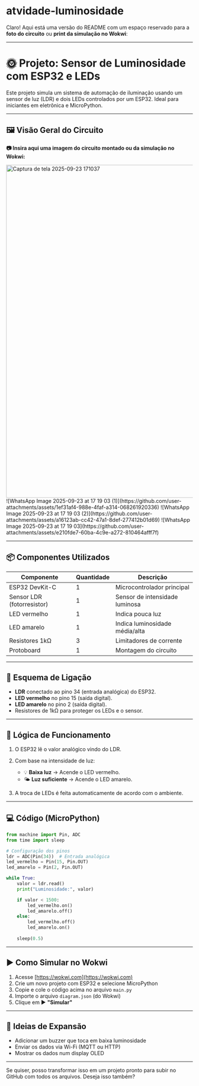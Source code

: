 ﻿# atvidade-luminosidade

Claro! Aqui está uma versão do README com um espaço reservado para a **foto do circuito** ou **print da simulação no Wokwi**:

---

# 🌞 Projeto: Sensor de Luminosidade com ESP32 e LEDs

Este projeto simula um sistema de automação de iluminação usando um sensor de luz (LDR) e dois LEDs controlados por um ESP32. Ideal para iniciantes em eletrônica e MicroPython.

---

## 🖼️ Visão Geral do Circuito

**📷 Insira aqui uma imagem do circuito montado ou da simulação no Wokwi:**

<img width="1917" height="897" alt="Captura de tela 2025-09-23 171037" src="https://github.com/user-attachments/assets/ec2e2fb0-e926-488d-a9be-b42ef16903e6" />
![WhatsApp Image 2025-09-23 at 17 19 03 (1)](https://github.com/user-attachments/assets/1ef31af4-988e-4faf-a314-068261920336)
![WhatsApp Image 2025-09-23 at 17 19 03 (2)](https://github.com/user-attachments/assets/a16123ab-cc42-47a1-8def-277412b01d69)
![WhatsApp Image 2025-09-23 at 17 19 03](https://github.com/user-attachments/assets/e210fde7-60ba-4c9e-a272-810464afff7f)

---

## 📦 Componentes Utilizados

| Componente                 | Quantidade | Descrição                      |
| -------------------------- | ---------- | ------------------------------ |
| ESP32 DevKit-C             | 1          | Microcontrolador principal     |
| Sensor LDR (fotorresistor) | 1          | Sensor de intensidade luminosa |
| LED vermelho               | 1          | Indica pouca luz               |
| LED amarelo                | 1          | Indica luminosidade média/alta |
| Resistores 1kΩ             | 3          | Limitadores de corrente        |
| Protoboard                 | 1          | Montagem do circuito           |

---

## 🔌 Esquema de Ligação

* **LDR** conectado ao pino 34 (entrada analógica) do ESP32.
* **LED vermelho** no pino 15 (saída digital).
* **LED amarelo** no pino 2 (saída digital).
* Resistores de 1kΩ para proteger os LEDs e o sensor.

---

## 🧠 Lógica de Funcionamento

1. O ESP32 lê o valor analógico vindo do LDR.
2. Com base na intensidade de luz:

   * 💡 **Baixa luz** → Acende o LED vermelho.
   * 🌤️ **Luz suficiente** → Acende o LED amarelo.
3. A troca de LEDs é feita automaticamente de acordo com o ambiente.

---

## 💻 Código (MicroPython)

```python
from machine import Pin, ADC
from time import sleep

# Configuração dos pinos
ldr = ADC(Pin(34))  # Entrada analógica
led_vermelho = Pin(15, Pin.OUT)
led_amarelo = Pin(2, Pin.OUT)

while True:
    valor = ldr.read()
    print("Luminosidade:", valor)

    if valor < 1500:
        led_vermelho.on()
        led_amarelo.off()
    else:
        led_vermelho.off()
        led_amarelo.on()
    
    sleep(0.5)
```

---

## ▶️ Como Simular no Wokwi

1. Acesse [https://wokwi.com](https://wokwi.com)
2. Crie um novo projeto com ESP32 e selecione MicroPython
3. Copie e cole o código acima no arquivo `main.py`
4. Importe o arquivo `diagram.json` (do Wokwi)
5. Clique em ▶️ **"Simular"**

---

## 🚀 Ideias de Expansão

* Adicionar um buzzer que toca em baixa luminosidade
* Enviar os dados via Wi-Fi (MQTT ou HTTP)
* Mostrar os dados num display OLED

---

Se quiser, posso transformar isso em um projeto pronto para subir no GitHub com todos os arquivos. Deseja isso também?
